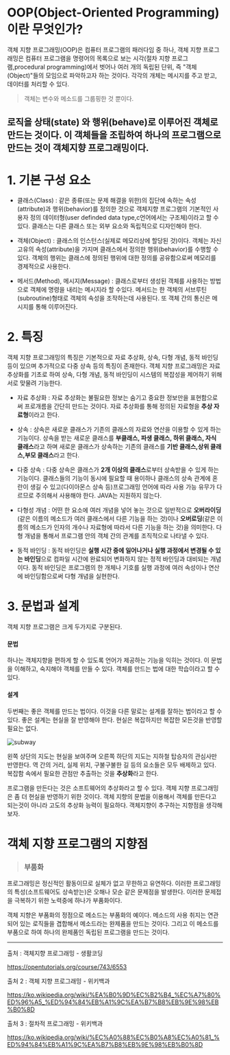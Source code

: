 OOP(Object-Oriented Programming) 이란 무엇인가?
==============================================
객체 지향 프로그래밍(OOP)은 컴퓨터 프로그램의 패러다임 중 하나, 객체 지향 프로그래밍은 컴퓨터 프로그램을 명령어의 목록으로 보는 시각(절차 지향 프로그램,procedural programming)에서 벗어나 여러 개의 독립된 단위, 즉 "객체(Object)"들의 모임으로 파악하고자 하는 것이다. 각각의 개체는 메시지를 주고 받고, 데이터를 처리할 수 있다.
>객체는 변수와 메소드를 그룹핑한 것 뿐이다.

로직을 상태(state) 와 행위(behave)로 이루어진 객체로 만드는 것이다. 이 객체들을 조립하여 하나의 프로그램으로 만드는 것이 객체지향 프로그래밍이다. 
---------------------------------------

# 1. 기본 구성 요소
* 클래스(Class) : 같은 종류(또는 문제 해결을 위한)의 집단에 속하는 속성(attribute)과 행위(behavior)를 정의한 것으로 객체지향 프로그램의 기본적인 사용자 정의 데이터형(user definded data type,c언어에서는 구조체)이라고 할 수 있다. 클래스는 다른 클래스 또는 외부 요소와 독립적으로 디자인해야 한다. 

* 객체(Object) : 클래스의 인스턴스(실제로 메모리상에 할당된 것)이다. 객체는 자신 고유의 속성(attribute)을 가지며 클래스에서 정의한 행위(behavior)를 수행할 수 있다. 객체의 행위는 클래스에 정의된 행위에 대한 정의를 공유함으로써 메모리를 경제적으로 사용한다.

* 메서드(Method), 메시지(Message) : 클래스로부터 생성된 객체를 사용하는 방법으로 객체에 명령을 내리는 메시지라 할 수있다. 메서드는 한 객체의 서브루틴(subroutine)형태로 객체의 속성을 조작하는데 사용된다. 또 객체 간의 통신은 메시지를 통해 이루어진다.

# 2. 특징

객체 지향 프로그래밍의 특징은 기본적으로 자료 추상화, 상속, 다형 개념, 동적 바인딩 등이 있으며 추가적으로 다중 상속 등의 특징이 존재한다. 객체 지향 프로그래밍은 자료 추상화를 기초로 하여 상속, 다형 개념, 동적 바인딩이 시스템의 복잡성을 제어하기 위해 서로 맞물려 기능한다.

* 자료 추상화 : 자료 추상화는 불필요한 정보는 숨기고 중요한 정보만을 표현함으로써 프로개름을 간단히 만드는 것이다. 자료 추상화를 통해 정의된 자료형을 **추상 자료형**이라고 한다. 

* 상속 : 상속은 새로운 클래스가 기존의 클래스의 자료와 연산을 이용할 수 있게 하는 기능이다. 상속을 받는 새로운 클래스를 **부클래스, 파생 클래스, 하위 클래스, 자식 클래스**라고 하며 새로운 클래스가 상속하는 기존의 클래스를 **기반 클래스,상위 클래스,부모 클래스**라고 한다.

* 다중 상속 : 다중 상속은 클래스가 **2개 이상의 클래스**로부터 상속받을 수 있게 하는 기능이다. 클래스들의 기능이 동시에 필요할 때 용이하나 클래스의 상속 관계에 혼란이 생길 수 있고(다이아몬스 상속 등)프로그래밍 언어에 따라 사용 가능 유무가 다르므로 주의해서 사용해야 한다. JAVA는 지원하지 않는다.

* 다형성 개념 : 어떤 한 요소에 여러 개념을 넣어 놓는 것으로 일반적으로 **오버라이딩**(같은 이름의 메소드가 여러 클래스에서 다른 기능을 하는 것)이나 **오버로딩**(같은 이름의 메소드가 인자의 개수나 자료형에 따라서 다른 기능을 하는 것)을 의미한다. 다형 개념을 통해서 프로그램 안의 객체 간의 관계를 조직적으로 나타낼 수 있다.

* 동적 바인딩 : 동적 바인딩은 **실행 시간 중에 일어나거나 실행 과정에서 변경될 수 있는 바인딩**으로 컴파일 시간에 완료되어 변화하지 않는 정적 바인딩과 대비되는 개념이다. 동적 바인딩은 프로그램의 한 개체나 기호를 실행 과정에 여러 속성이나 연산에 바인딩함으로써 다형 개념을 실현한다.

# 3. 문법과 설계
객체 지향 프로그램은 크게 두가지로 구분된다.

#### 문법

하나는 객체지향을 편하게 할 수 있도록 언어가 제공하는 기능을 익히는 것이다. 이 문법을 이해하고, 숙지해야 객체를 만들 수 있다. 객체를 만드는 법에 대한 학습이라고 할 수 있다.

#### 설계

두번째는 좋은 객체를 만드는 법이다. 이것을 다른 말로는 설계를 잘하는 법이라고 할 수 있다. 좋은 설계는 현실을 잘 반영해야 한다. 현실은 복잡하지만 복잡한 모든것을 반영할 필요는 없다.

![subway](https://s3.ap-northeast-2.amazonaws.com/opentutorials-user-file/module/516/1854.gif)

왼쪽 상단의 지도는 현실을 보여주며 오른쪽 하단의 지도는 지하철 탑승자의 관심사만 반영한다. 역 간의 거리, 실제 위치, 구불구불한 길 등의 요소들은 모두 배제하고 있다. 복잡함 속에서 필요한 관점만 추출하는 것을 **추상화**라고 한다.

프로그램을 만든다는 것은 소프트웨어의 추상화라고 할 수 있다. 객체 지향 프로그래밍은 좀 더 현실을 반영하기 위한 것이다. 객체 지향의 문법을 이용해서 객체를 만든다고 되는것이 아니라 고도의 추상화 능력이 필요하다. 객체지향이 추구하는 지향점을 생각해보자.

# 객체 지향 프로그램의 지향점

> ### 부품화
프로그래밍은 정신적인 활동이므로 실체가 없고 무한하고 유연하다. 이러한 프로그래밍의 특성(소프트웨어도 상속받는)은 오해나 모순 같은 문제점을 발생한다. 이러한 문제접을 극복하기 위한 노력중에 하나가 부품화이다.

객체 지향은 부품화의 정점으로 메소드는 부품화의 예이다. 메소드의 사용 취지는 연관되어 있는 로직들을 겹합해서 메소드라는 완제품을 만드는 것이다. 그리고 이 메소드를 부품으로 하여 하나의 완제품인 독립된 프로그램을 만드는 것이다.


---------------------------------------

출처 : 객체지향 프로그래밍 - 생활코딩 


https://opentutorials.org/course/743/6553


출처 2 : 객체 지향 프로그래밍 - 위키백과 


https://ko.wikipedia.org/wiki/%EA%B0%9D%EC%B2%B4_%EC%A7%80%ED%96%A5_%ED%94%84%EB%A1%9C%EA%B7%B8%EB%9E%98%EB%B0%8D


출처 3 : 절차적 프로그래밍 - 위키백과


https://ko.wikipedia.org/wiki/%EC%A0%88%EC%B0%A8%EC%A0%81_%ED%94%84%EB%A1%9C%EA%B7%B8%EB%9E%98%EB%B0%8D

